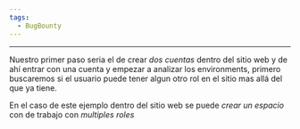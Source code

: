 ```yaml
---
tags:
  - BugBounty
---
```

---
Nuestro primer paso seria el de crear *dos cuentas* dentro del sitio web y de ahí entrar con una cuenta y empezar a analizar los environments, primero buscaremos si el usuario puede tener algun otro rol en el sitio mas allá del que ya tiene.

En el caso de este ejemplo dentro del sitio web se puede *crear un espacio* con de trabajo con *multiples roles* 